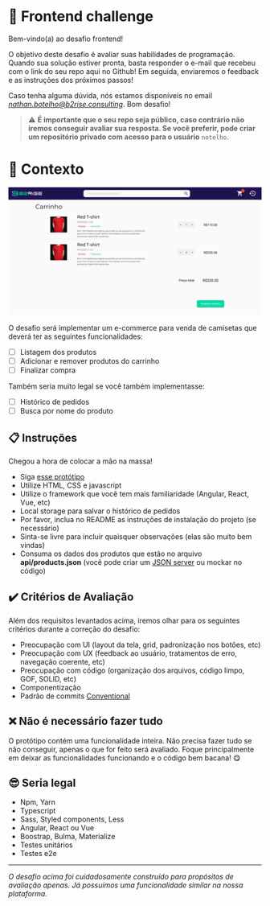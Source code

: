 # 🚀 Frontend challenge

Bem-vindo(a) ao desafio frontend!

O objetivo deste desafio é avaliar suas habilidades de programação.
Quando sua solução estiver pronta, basta responder o e-mail que recebeu com o link do seu repo aqui no Github!
Em seguida, enviaremos o feedback e as instruções dos próximos passos!

Caso tenha alguma dúvida, nós estamos disponíveis no email *nathan.botelho@b2rise.consulting*.
Bom desafio!

> ⚠️ **É importante que o seu repo seja público, caso contrário não iremos conseguir avaliar sua resposta. Se você preferir, pode criar um repositório privado com acesso para o usuário** `notelho`.

# 🧠 Contexto

![Protótipo](./public/images/cart.png)

O desafio será implementar um e-commerce para venda de camisetas que deverá ter as seguintes funcionalidades:
- [ ] Listagem dos produtos
- [ ] Adicionar e remover produtos do carrinho
- [ ] Finalizar compra

Também seria muito legal se você também implementasse:
- [ ] Histórico de pedidos
- [ ] Busca por nome do produto

## 📋 Instruções

Chegou a hora de colocar a mão na massa!
- Siga [esse protótipo](https://www.figma.com/proto/SQHTonDPYDbpkxncjDfTbK/Frontend-challange)
- Utilize HTML, CSS e javascript
- Utilize o framework que você tem mais familiaridade (Angular, React, Vue, etc)
- Local storage para salvar o histórico de pedidos
- Por favor, inclua no README as instruções de instalação do projeto (se necessário)
- Sinta-se livre para incluir quaisquer observações (elas são muito bem vindas)
- Consuma os dados dos produtos que estão no arquivo **api/products.json** (você pode criar um [JSON server](https://www.npmjs.com/package/json-server) ou mockar no código)

## ✔️ Critérios de Avaliação
Além dos requisitos levantados acima, iremos olhar para os seguintes critérios durante a correção do desafio:
- Preocupação com UI (layout da tela, grid, padronização nos botões, etc)
- Preocupação com UX (feedback ao usuário, tratamentos de erro, navegação coerente, etc)
- Preocupação com código (organização dos arquivos, código limpo, GOF, SOLID, etc)
- Componentização
- Padrão de commits [Conventional](https://www.conventionalcommits.org/en/v1.0.0/)

## ❌ Não é necessário fazer tudo
O protótipo contém uma funcionalidade inteira. Não precisa fazer tudo se não conseguir, apenas o que for feito será avaliado. Foque principalmente 
em deixar as funcionalidades funcionando e o código bem bacana! 😋

## 😎 Seria legal
- Npm, Yarn
- Typescript
- Sass, Styled components, Less
- Angular, React ou Vue
- Boostrap, Bulma, Materialize
- Testes unitários
- Testes e2e

---

_O desafio acima foi cuidadosamente construído para propósitos de avaliação apenas. Já possuímos uma funcionalidade similar na nossa plataforma._
